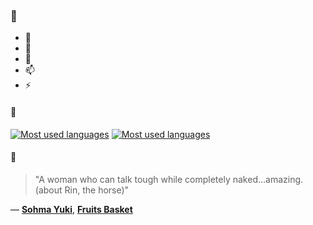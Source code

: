 ### 👋

- 🔭
- 🌱
- 💬
- 📫
- ⚡

#### 🧏

[![Most used languages](https://github-readme-stats-aynah.vercel.app/api/top-langs/?username=aynh&theme=solarized-dark&langs_count=6&layout=compact&hide_title=true)](https://github.com/anuraghazra/github-readme-stats#gh-dark-mode-only)
[![Most used languages](https://github-readme-stats-aynah.vercel.app/api/top-langs/?username=aynh&theme=solarized-light&langs_count=6&layout=compact&hide_title=true)](https://github.com/anuraghazra/github-readme-stats#gh-light-mode-only)

#### 💬

> "A woman who can talk tough while completely naked...amazing. (about Rin, the horse)"

&mdash; [**Sohma Yuki**](https://myanimelist.net/character.php?q=Sohma%20Yuki&cat=character), [**Fruits Basket**](https://myanimelist.net/search/all?q=Fruits%20Basket&cat=all)
